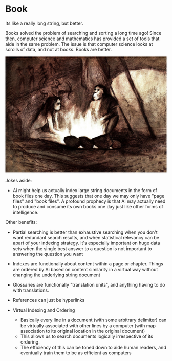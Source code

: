 # Book
Its like a really long string, but better.

Books solved the problem of searching and sorting a long time ago! Since then, computer science and mathematics has provided a set of tools that aide in the same problem. The issue is that computer science looks at scrolls of data, and not at books. Books are better.

<img src="https://github.com/ItsZeusBro/Book/blob/36d7bec2d3ca3d23673540738009e4be8ca37863/Neanderthals.jpeg"/>

Jokes aside: 
- Ai might help us actually index large string documents in the form of book files one day.
This suggests that one day we may only have "page files" and "book files". 
A profound prophecy is that Ai may actually need to produce and consume its own books one day just like other forms of intelligence.

Other benefits: 
- Partial searching is better than exhaustive searching when you don't want redundant search results, and when statistical relevancy can be apart of your indexing strategy. It's especially important on huge data sets when the single best answer to a question is not important to answering the question you want

- Indexes are functionally about content within a page or chapter. Things are ordered by Ai based on content similarity in a virtual way without changing the underlying string document
- Glossaries are functionally "translation units", and anything having to do with translations.
- References can just be hyperlinks

- Virtual Indexing and Ordering
  - Basically every line in a document (with some arbitrary delimiter) can be virtually associated with other lines by a computer (with map association to its original location in the original document)
  - This allows us to search documents logically irrespective of its ordering.
  - The efficiency of this can be toned down to aide human readers, and eventually train them to be as efficient as computers
